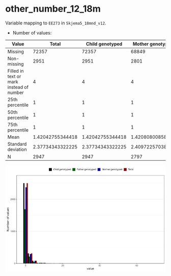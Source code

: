 # other_number_12_18m
Variable mapping to `EE273` in `Skjema5_18mnd_v12`.
- Number of values:

| Value | Total | Child genotyped | Mother genotyped | Father genotyped |
| ----- | ----- | --------------- | ---------------- | ---------------- |
| Missing | 72357 | 72357 | 68849 | 48094 |
| Non-missing | 2951 | 2951 | 2801 | 1990 |
| Filled in text or mark instead of number | 4 | 4 | 4 |4 |
| 25th percentile | 1 | 1 | 1 | 1 |
| 50th percentile | 1 | 1 | 1 | 1 |
| 75th percentile | 1 | 1 | 1 | 1 |
| Mean | 1.42042755344418 | 1.42042755344418 | 1.42080800858062 | 1.40030211480363 |
| Standard deviation | 2.37734343322225 | 2.37734343322225 | 2.40972257038065 | 2.16879167727358 |
| N | 2947 | 2947 | 2797 | 1986 |



![](other_number_12_18m_n.png)



